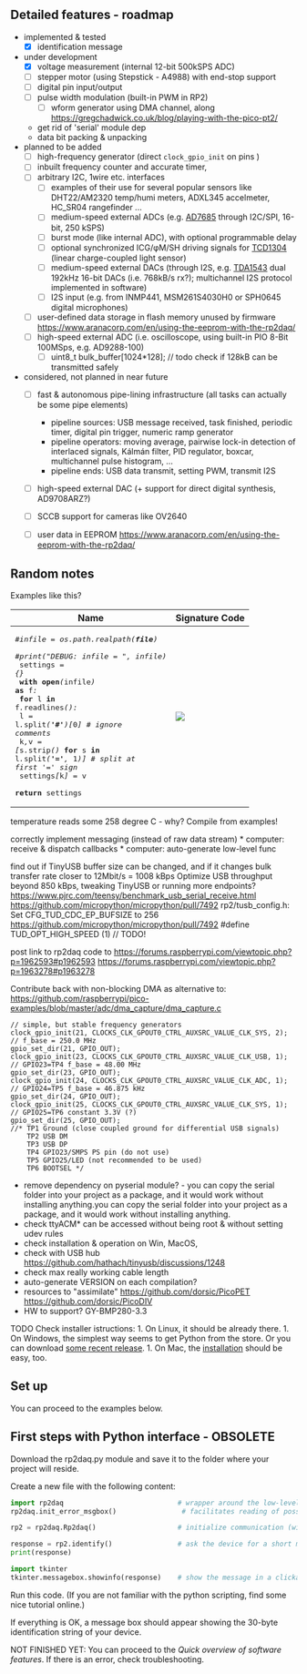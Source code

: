 ## Detailed features - roadmap

 * implemented & tested 
	 * [x] identification message
 * under development
	* [x] voltage measurement (internal 12-bit 500kSPS ADC) 
	* [ ] stepper motor (using Stepstick - A4988) with end-stop support
	* [ ] digital pin input/output
	* [ ] pulse width modulation (built-in PWM in RP2)
       * [ ] wform generator using DMA channel, along https://gregchadwick.co.uk/blog/playing-with-the-pico-pt2/
	* get rid of 'serial' module dep
	* data bit packing & unpacking
 * planned to be added
    * [ ] high-frequency generator (direct ```clock_gpio_init``` on pins )
    * [ ] inbuilt frequency counter and accurate timer,
	* [ ] arbitrary I2C, 1wire etc. interfaces 
        * [ ] examples of their use for several popular sensors like DHT22/AM2320 temp/humi meters, ADXL345 accelmeter, HC_SR04 rangefinder ...
        * [ ] medium-speed external ADCs (e.g. [AD7685](https://www.analog.com/en/products/ad7685.html#product-overview) through I2C/SPI, 16-bit, 250 kSPS)
        * [ ] burst mode (like internal ADC), with optional programmable delay
        * [ ] optional synchronized ICG/φM/SH driving signals for [TCD1304](https://pdf1.alldatasheet.com/datasheet-pdf/view/32197/TOSHIBA/TCD1304AP.html) (linear charge-coupled light sensor)
        * [ ] medium-speed external DACs (through I2S, e.g. [TDA1543](http://www.docethifi.com/TDA1543_.PDF) dual 192kHz 16-bit DACs (i.e. 768kB/s rx?); multichannel I2S protocol implemented in software) 
        * [ ] I2S input (e.g. from INMP441, MSM261S4030H0 or SPH0645 digital microphones)
	* [ ] user-defined data storage in flash memory unused by firmware https://www.aranacorp.com/en/using-the-eeprom-with-the-rp2daq/
	* [ ] high-speed external ADC (i.e. oscilloscope, using built-in PIO 8-Bit 100MSps, e.g. AD9288-100)
		* [ ] uint8_t bulk_buffer[1024*128]; // todo check if 128kB can be transmitted safely
 * considered, not planned in near future
    * [ ] fast & autonomous pipe-lining infrastructure (all tasks can actually be some pipe elements) 
        * pipeline sources: USB message received, task finished, periodic timer, digital pin trigger, numeric ramp generator
        * pipeline operators: moving average, pairwise lock-in detection of interlaced signals, Kálmán filter, PID regulator, boxcar, multichannel pulse histogram, ...
        * pipeline ends: USB data transmit, setting PWM, transmit I2S 
    * [ ] high-speed external DAC (+ support for direct digital synthesis, AD9708ARZ?)
	* [ ] SCCB support for cameras like OV2640
	* [ ] user data in EEPROM https://www.aranacorp.com/en/using-the-eeprom-with-the-rp2daq/




## Random notes 

Examples like this? 

| Name |             Signature Code                 |
|----------------------------------------------|--------------------------------|
| <pre><i>#infile = os.path.realpath(__file__)</i><br>    <i>#print("DEBUG: infile = ", infile)</i><br>    settings <i>=</i> <i>{</i><i>}</i><br>    <b>with</b> <b>open</b><i>(</i>infile<i>)</i> <b>as</b> f<i>:</i><br>        <b>for</b> l <b>in</b> f<i>.</i>readlines<i>(</i><i>)</i><i>:</i><br>            l <i>=</i> l<i>.</i>split<i>(</i><b>'#'</b><i>)</i><i>[</i>0<i>]</i> <i># ignore comments</i><br>            k<i>,</i>v <i>=</i> <i>[</i>s<i>.</i>strip<i>(</i><i>)</i> <b>for</b> s <b>in</b> l<i>.</i>split<i>(</i><b>'='</b><i>,</i> 1<i>)</i><i>]</i>  <i># split at first '=' sign</i><br>            settings<i>[</i>k<i>]</i> <i>=</i> v<br>    <b>return</b> settings<br></pre> | ![](output_1000.png) |

temperature reads some 258 degree C - why? Compile from examples!

correctly implement messaging (instead of raw data stream)
    * computer: receive & dispatch callbacks
    * computer: auto-generate low-level func

find out if TinyUSB buffer size can be changed, and if it changes bulk transfer rate closer to 12Mbit/s = 1008 kBps
    Optimize USB throughput beyond 850 kBps, tweaking TinyUSB or running more endpoints?
        https://www.pjrc.com/teensy/benchmark_usb_serial_receive.html
        https://github.com/micropython/micropython/pull/7492 rp2/tusb_config.h: Set CFG_TUD_CDC_EP_BUFSIZE to 256
        https://github.com/micropython/micropython/pull/7492
        #define TUD_OPT_HIGH_SPEED (1) // TODO!


post link to rp2daq code to 
    https://forums.raspberrypi.com/viewtopic.php?p=1962593#p1962593
    https://forums.raspberrypi.com/viewtopic.php?p=1963278#p1963278


Contribute back with  non-blocking DMA as alternative to:
    https://github.com/raspberrypi/pico-examples/blob/master/adc/dma_capture/dma_capture.c

	// simple, but stable frequency generators
    clock_gpio_init(21, CLOCKS_CLK_GPOUT0_CTRL_AUXSRC_VALUE_CLK_SYS, 2); // f_base = 250.0 MHz
	gpio_set_dir(21, GPIO_OUT);
    clock_gpio_init(23, CLOCKS_CLK_GPOUT0_CTRL_AUXSRC_VALUE_CLK_USB, 1); // GPIO23=TP4 f_base = 48.00 MHz
	gpio_set_dir(23, GPIO_OUT);
    clock_gpio_init(24, CLOCKS_CLK_GPOUT0_CTRL_AUXSRC_VALUE_CLK_ADC, 1); // GPIO24=TP5 f_base = 46.875 kHz
	gpio_set_dir(24, GPIO_OUT);
    clock_gpio_init(25, CLOCKS_CLK_GPOUT0_CTRL_AUXSRC_VALUE_CLK_SYS, 1); // GPIO25=TP6 constant 3.3V (?)
	gpio_set_dir(25, GPIO_OUT);
    //* TP1 Ground (close coupled ground for differential USB signals)
        TP2 USB DM
        TP3 USB DP
        TP4 GPIO23/SMPS PS pin (do not use)
        TP5 GPIO25/LED (not recommended to be used)
        TP6 BOOTSEL */

* remove dependency on pyserial module?  - you can copy the serial folder into your project as a package, and it would work without installing anything.you can copy the serial folder into your project as a package, and it would work without installing anything.
* check ttyACM* can be accessed without being root & without setting udev rules
* check installation & operation on Win, MacOS, 
* check with USB hub https://github.com/hathach/tinyusb/discussions/1248
* check max really working cable length 
* auto-generate VERSION on each compilation? 
* resources to "assimilate"
    https://github.com/dorsic/PicoPET
    https://github.com/dorsic/PicoDIV
* HW to support?
    GY-BMP280-3.3


TODO Check installer istructions:
    1. On Linux, it should be already there.
    1. On Windows, the simplest way seems to get Python from the store. Or you can download [some recent release](https://www.python.org/downloads/windows/).
    1. On Mac, the [installation](https://realpython.com/installing-python/) should be easy, too.


## Set up

You can proceed to the examples below.


## First steps with Python  interface - OBSOLETE

Download the rp2daq.py module and save it to the folder where your project will reside. 

Create a new file with the following content:

```python
import rp2daq                            # wrapper around the low-level binary communication
rp2daq.init_error_msgbox()                # facilitates reading of possible error message

rp2 = rp2daq.Rp2daq()                    # initialize communication (with the RP2DAQ device found)

response = rp2.identify()                # ask the device for a short message  +  make its LED blink
print(response)                    

import tkinter                            
tkinter.messagebox.showinfo(response)    # show the message in a clickable window
```

Run this code. (If you are not familiar with the python scripting, find some nice tutorial online.) 

If everything is OK, a message box should appear showing the 30-byte identification string of your device. 

NOT FINISHED YET: You can proceed to the *Quick overview of software features*.  If there is an error, check troubleshooting.

